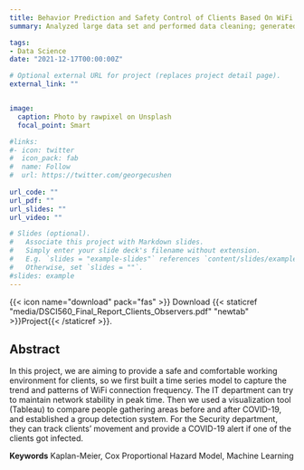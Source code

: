 ```yaml
---
title: Behavior Prediction and Safety Control of Clients Based On WiFi Data
summary: Analyzed large data set and performed data cleaning; generated clients’ working schedule patterns using time series model and detected the people gathering area using DBSCAN clustering method. 

tags:
- Data Science 
date: "2021-12-17T00:00:00Z"

# Optional external URL for project (replaces project detail page).
external_link: ""


image:
  caption: Photo by rawpixel on Unsplash
  focal_point: Smart

#links:
#- icon: twitter
#  icon_pack: fab
#  name: Follow
#  url: https://twitter.com/georgecushen
  
url_code: ""
url_pdf: ""
url_slides: ""
url_video: ""

# Slides (optional).
#   Associate this project with Markdown slides.
#   Simply enter your slide deck's filename without extension.
#   E.g. `slides = "example-slides"` references `content/slides/example-slides.md`.
#   Otherwise, set `slides = ""`.
#slides: example
---
```


{{< icon name="download" pack="fas" >}} Download {{< staticref "media/DSCI560_Final_Report_Clients_Observers.pdf" "newtab" >}}Project{{< /staticref >}}.



## Abstract

In this project, we are aiming to provide a safe and comfortable working environment for clients, so we first built a time series model to capture the trend and patterns of WiFi connection frequency. The IT department can try to maintain network stability in peak time. Then we used a visualization tool (Tableau) to compare people gathering areas before and after COVID-19, and established a group detection system. For the Security department, they can track clients’ movement and provide a COVID-19 alert if one of the clients got infected.

**Keywords** Kaplan-Meier, Cox Proportional Hazard Model, Machine Learning


